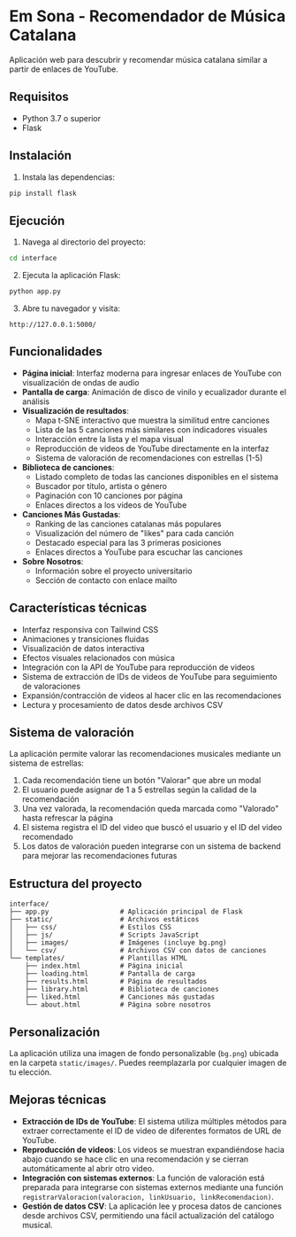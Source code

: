 # Em Sona - Recomendador de Música Catalana

Aplicación web para descubrir y recomendar música catalana similar a partir de enlaces de YouTube.

## Requisitos

- Python 3.7 o superior
- Flask

## Instalación

1. Instala las dependencias:

```bash
pip install flask
```

## Ejecución

1. Navega al directorio del proyecto:

```bash
cd interface
```

2. Ejecuta la aplicación Flask:

```bash
python app.py
```

3. Abre tu navegador y visita:

```
http://127.0.0.1:5000/
```

## Funcionalidades

- **Página inicial**: Interfaz moderna para ingresar enlaces de YouTube con visualización de ondas de audio
- **Pantalla de carga**: Animación de disco de vinilo y ecualizador durante el análisis
- **Visualización de resultados**: 
  - Mapa t-SNE interactivo que muestra la similitud entre canciones
  - Lista de las 5 canciones más similares con indicadores visuales
  - Interacción entre la lista y el mapa visual
  - Reproducción de videos de YouTube directamente en la interfaz
  - Sistema de valoración de recomendaciones con estrellas (1-5)
- **Biblioteca de canciones**:
  - Listado completo de todas las canciones disponibles en el sistema
  - Buscador por título, artista o género
  - Paginación con 10 canciones por página
  - Enlaces directos a los videos de YouTube
- **Canciones Más Gustadas**:
  - Ranking de las canciones catalanas más populares
  - Visualización del número de "likes" para cada canción
  - Destacado especial para las 3 primeras posiciones
  - Enlaces directos a YouTube para escuchar las canciones
- **Sobre Nosotros**:
  - Información sobre el proyecto universitario
  - Sección de contacto con enlace mailto

## Características técnicas

- Interfaz responsiva con Tailwind CSS
- Animaciones y transiciones fluidas
- Visualización de datos interactiva
- Efectos visuales relacionados con música
- Integración con la API de YouTube para reproducción de videos
- Sistema de extracción de IDs de videos de YouTube para seguimiento de valoraciones
- Expansión/contracción de videos al hacer clic en las recomendaciones
- Lectura y procesamiento de datos desde archivos CSV

## Sistema de valoración

La aplicación permite valorar las recomendaciones musicales mediante un sistema de estrellas:

1. Cada recomendación tiene un botón "Valorar" que abre un modal
2. El usuario puede asignar de 1 a 5 estrellas según la calidad de la recomendación
3. Una vez valorada, la recomendación queda marcada como "Valorado" hasta refrescar la página
4. El sistema registra el ID del video que buscó el usuario y el ID del video recomendado
5. Los datos de valoración pueden integrarse con un sistema de backend para mejorar las recomendaciones futuras

## Estructura del proyecto

```
interface/
├── app.py                  # Aplicación principal de Flask
├── static/                 # Archivos estáticos
│   ├── css/                # Estilos CSS
│   ├── js/                 # Scripts JavaScript
│   ├── images/             # Imágenes (incluye bg.png)
│   └── csv/                # Archivos CSV con datos de canciones
└── templates/              # Plantillas HTML
    ├── index.html          # Página inicial
    ├── loading.html        # Pantalla de carga
    ├── results.html        # Página de resultados
    ├── library.html        # Biblioteca de canciones
    ├── liked.html          # Canciones más gustadas
    └── about.html          # Página sobre nosotros
```

## Personalización

La aplicación utiliza una imagen de fondo personalizable (`bg.png`) ubicada en la carpeta `static/images/`. Puedes reemplazarla por cualquier imagen de tu elección. 

## Mejoras técnicas

- **Extracción de IDs de YouTube**: El sistema utiliza múltiples métodos para extraer correctamente el ID de video de diferentes formatos de URL de YouTube.
- **Reproducción de videos**: Los videos se muestran expandiéndose hacia abajo cuando se hace clic en una recomendación y se cierran automáticamente al abrir otro video.
- **Integración con sistemas externos**: La función de valoración está preparada para integrarse con sistemas externos mediante una función `registrarValoracion(valoracion, linkUsuario, linkRecomendacion)`.
- **Gestión de datos CSV**: La aplicación lee y procesa datos de canciones desde archivos CSV, permitiendo una fácil actualización del catálogo musical. 